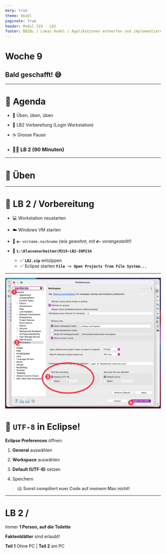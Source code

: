 ```yaml
---
marp: true
theme: bbzbl
paginate: true
header: Modul 319 - LB2
footer: BBZBL / Lukas Hodel / Applikationen entwerfen und implementieren
---
```


<!-- _class: big center -->

# Woche 9

## Bald geschafft! :sweat_smile:

---

<!-- _class: big emoji-list -->

# :compass: Agenda

- :juggling_person: Üben, üben, üben
- :checkered_flag: LB2 Vorbereitung (Login Workstation)
- :coffee: Grosse Pause

- ### :student: LB 2 (90 Minuten)

---

<!-- _class: big center -->

# :juggling_person: Üben

---

<!-- _class: big emoji-list -->

# :checkered_flag: LB 2 / **Vorbereitung**

- :computer: Workstation neustarten

- :cloud: Windows VM starten
- :bust_in_silhouette: **`e-`** `vorname.nachname` _(wie gewohnt, mit **e-** vorangestellt!)_
- :file_folder: **`L:\Klassenarbeiten\M319-LB2-INP23A`**
  - :white_check_mark: **`LB2.zip`** entzippen
  - :white_check_mark: Eclipse starten **`File -> Open Projects from File System...`**

---

![bg right fit](./images/eclipse-uft8.png)

# :symbols: `UTF-8` in Eclipse!

**Eclipse Preferences** öffnen:

1. **General** auswählen
2. **Workspace** auswählen
3. **Default (UTF-8)** setzen

4. Speichern

> :scream: **Sonst compiliert euer Code auf meinem Mac nicht!**

---

<!-- _class: big center -->

# LB 2 / **<span id="timer"></span>**

Immer **1 Person, auf die Toilette**

**Faktenblätter** sind erlaubt!

**Teil 1** Ohne PC | **Teil 2** am PC

<!-- Display the countdown timer in -->
<script type="module">
  import { setTimer } from "./js/timer.mjs";
  setTimer("timer", "Jan 12, 2024 16:15:00", "Abgabe 🙏");
</script>
